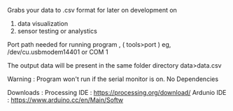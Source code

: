 Grabs your data to .csv format for later on development on 
1. data visualization 
2. sensor testing or analystics

Port path needed for running program ,  ( tools>port )
eg,  /dev/cu.usbmodem14401  or  COM 1   


The output data will be present in the same folder directory
data>data.csv

Warning : Program won't run if the serial monitor is on.
No Dependencies

Downloads :
Processing IDE : https://processing.org/download/
Ardunio IDE : https://www.arduino.cc/en/Main/Softw
